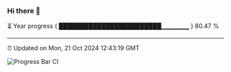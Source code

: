 ### Hi there 👋

⏳ Year progress { ████████████████████████▁▁▁▁▁▁ } 80.47 %

---

⏰ Updated on Mon, 21 Oct 2024 12:43:19 GMT

![Progress Bar CI](https://github.com/ZhaoGui/ZhaoGui/workflows/Progress%20Bar%20CI/badge.svg)
